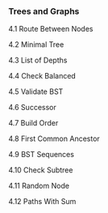 ### Trees and Graphs

4.1 		    Route Between Nodes

4.2 		    Minimal Tree

4.3 		    List of Depths

4.4 		    Check Balanced

4.5 		    Validate BST

4.6 		    Successor

4.7 		    Build Order

4.8 		    First Common Ancestor

4.9 		    BST Sequences

4.10		    Check Subtree

4.11		    Random Node

4.12    		Paths With Sum
